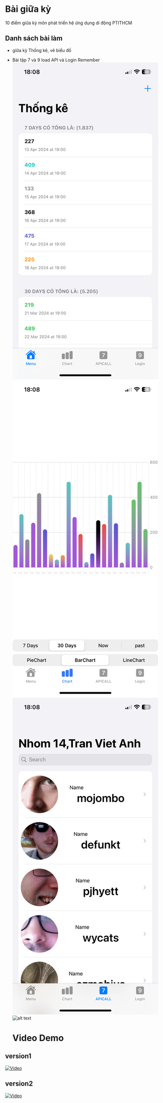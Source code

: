 # Bài giữa kỳ
10 điểm giữa kỳ môn phát triển hệ ứng dụng di động
PTITHCM
## Danh sách bài làm
- giữa kỳ Thống kê, vẽ biểu đồ
- Bài tập 7 và 9 load API và Login Remember
![alt text](https://github.com/henrytran1803/AdminBaoCaoApp/blob/main/IMG_0848.PNG?raw=true)
![alt text](https://github.com/henrytran1803/AdminBaoCaoApp/blob/main/IMG_0849.PNG?raw=true)
![alt text](https://github.com/henrytran1803/AdminBaoCaoApp/blob/main/IMG_0850.PNG?raw=true)
![alt text](https://github.com/henrytran1803/AdminBaoCaoApp/blob/main/IMG_08451.PNG?raw=true)

  # Video Demo
## version1

[![Video](https://img.youtube.com/vi/RVLOL1TRMZQ/0.jpg)](https://www.youtube.com/watch?v=RVLOL1TRMZQ)
## version2

[![Video](https://img.youtube.com/vi/RVLOL1TRMZQ/0.jpg)](https://www.youtube.com/watch?v=7wJozToiMkc)

